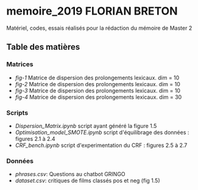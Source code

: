 # memoire_2019 FLORIAN BRETON
Matériel, codes, essais réalisés pour la rédaction du mémoire de Master 2

## Table des matières

### Matrices
- *fig-1* Matrice de dispersion des prolongements lexicaux. dim = 10
- *fig-2* Matrice de dispersion des prolongements lexicaux. dim = 10
- *fig-3* Matrice de dispersion des prolongements lexicaux. dim = 10
- *fig-4* Matrice de dispersion des prolongements lexicaux. dim = 30

### Scripts
- *Dispersion_Matrix.ipynb* script ayant généré la figure 1.5
- *Optimisation_model_SMOTE.ipynb* script d'équilibrage des données : figures 2.1 à 2.4
- *CRF_bench.ipynb* script d'experimentation du CRF : figures 2.5 à 2.7

### Données
- *phrases.csv*: Questions au chatbot GRINGO
- *dataset.csv*: critiques de films classés pos et neg (fig 1.5)

